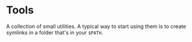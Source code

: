 # Tools

A collection of small utilities. A typical way to start using them is to create
symlinks in a folder that's in your `$PATH`.
